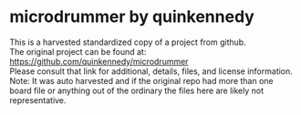 
# microdrummer by quinkennedy  
This is a harvested standardized copy of a project from github.  
The original project can be found at:  
https://github.com/quinkennedy/microdrummer  
Please consult that link for additional, details, files, and license information.  
Note: It was auto harvested and if the original repo had more than one board file or anything out of the ordinary the files here are likely not representative.  
    